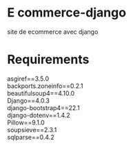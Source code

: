 # E commerce-django
site de ecommerce avec django


# Requirements 

asgiref==3.5.0 <br>
backports.zoneinfo==0.2.1 <br>
beautifulsoup4==4.10.0 <br>
Django==4.0.3 <br>
django-bootstrap4==22.1 <br>
django-dotenv==1.4.2 <br>
Pillow==9.1.0 <br>
soupsieve==2.3.1 <br>
sqlparse==0.4.2 <br>
